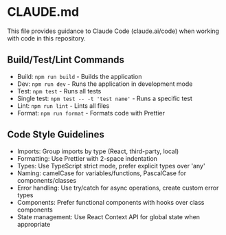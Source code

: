 # CLAUDE.md

This file provides guidance to Claude Code (claude.ai/code) when working with code in this repository.

## Build/Test/Lint Commands
- Build: `npm run build` - Builds the application
- Dev: `npm run dev` - Runs the application in development mode
- Test: `npm test` - Runs all tests
- Single test: `npm test -- -t 'test name'` - Runs a specific test
- Lint: `npm run lint` - Lints all files
- Format: `npm run format` - Formats code with Prettier

## Code Style Guidelines
- Imports: Group imports by type (React, third-party, local)
- Formatting: Use Prettier with 2-space indentation
- Types: Use TypeScript strict mode, prefer explicit types over 'any'
- Naming: camelCase for variables/functions, PascalCase for components/classes
- Error handling: Use try/catch for async operations, create custom error types
- Components: Prefer functional components with hooks over class components
- State management: Use React Context API for global state when appropriate